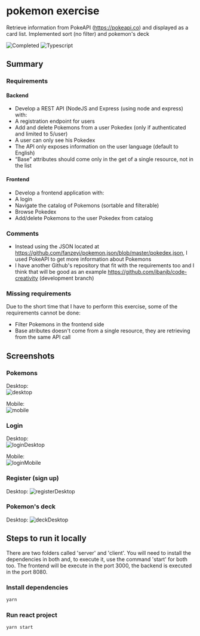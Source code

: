 # pokemon exercise

Retrieve information from PokeAPI (https://pokeapi.co) and displayed as a card list. Implemented sort (no filter) and pokemon's deck

![Completed](https://img.shields.io/badge/Completed-100%25-green.svg)
![Typescript](https://img.shields.io/badge/Typescript-Done-blue)

## Summary

### Requirements

#### Backend

- Develop a REST API (NodeJS and Express (using node and express) with:
- A registration endpoint for users
- Add and delete Pokemons from a user Pokedex (only if authenticated and limited to 5/user)
- A user can only see his Pokedex
- The API only exposes information on the user language (default to English)
- “Base” attributes should come only in the get of a single resource, not in the list

#### Frontend

- Develop a frontend application with:
- A login
- Navigate the catalog of Pokemons (sortable and filterable)
- Browse Pokedex
- Add/delete Pokemons to the user Pokedex from catalog

### Comments

- Instead using the JSON located at https://github.com/fanzeyi/pokemon.json/blob/master/pokedex.json, I used PokeAPI to get more information about Pokemons
- I have another Github's repository that fit with the requirements too and I think that will be good as an example https://github.com/ibanjb/code-creativity (development branch)

### Missing requirements

Due to the short time that I have to perform this exercise, some of the requirements cannot be done:

- Filter Pokemons in the frontend side
- Base atributes doesn't come from a single resource, they are retrieving from the same API call

## Screenshots

### Pokemons

Desktop:  
![desktop](./_images/desktop.png)

Mobile:  
![mobile](./_images/mobile.png)

### Login

Desktop:  
![loginDesktop](./_images/loginDesktop.png)

Mobile:  
![loginMobile](./_images/loginMobile.png)

### Register (sign up)

Desktop:
![registerDesktop](./_images/registerDesktop.png)

### Pokemon's deck

Desktop:
![deckDesktop](./_images/deckDesktop.png)

## Steps to run it locally

There are two folders called 'server' and 'client'. You will need to install the dependencies in both and, to execute it, use the command 'start' for both too. The frontend will be execute in the port 3000, the backend is executed in the port 8080.

### Install dependencies

```sh
yarn
```

### Run react project

```sh
yarn start
```
